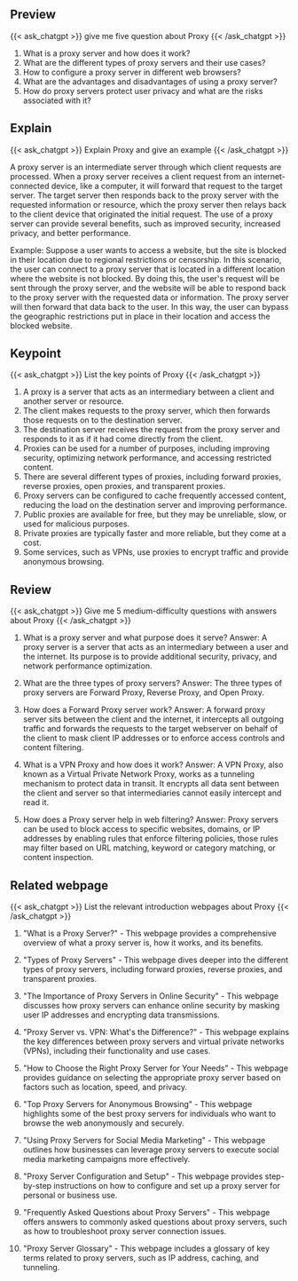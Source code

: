 ## Preview
{{< ask_chatgpt >}}
give me five question about Proxy
{{< /ask_chatgpt >}}



1. What is a proxy server and how does it work?
2. What are the different types of proxy servers and their use cases?
3. How to configure a proxy server in different web browsers?
4. What are the advantages and disadvantages of using a proxy server?
5. How do proxy servers protect user privacy and what are the risks associated with it?   

## Explain
{{< ask_chatgpt >}}
Explain Proxy and give an example
{{< /ask_chatgpt >}}



A proxy server is an intermediate server through which client requests are processed. When a proxy server receives a client request from an internet-connected device, like a computer, it will forward that request to the target server. The target server then responds back to the proxy server with the requested information or resource, which the proxy server then relays back to the client device that originated the initial request. The use of a proxy server can provide several benefits, such as improved security, increased privacy, and better performance.

Example: 
Suppose a user wants to access a website, but the site is blocked in their location due to regional restrictions or censorship. In this scenario, the user can connect to a proxy server that is located in a different location where the website is not blocked. By doing this, the user's request will be sent through the proxy server, and the website will be able to respond back to the proxy server with the requested data or information. The proxy server will then forward that data back to the user. In this way, the user can bypass the geographic restrictions put in place in their location and access the blocked website.   

## Keypoint
{{< ask_chatgpt >}}
List the key points of Proxy
{{< /ask_chatgpt >}}



1. A proxy is a server that acts as an intermediary between a client and another server or resource.
2. The client makes requests to the proxy server, which then forwards those requests on to the destination server.
3. The destination server receives the request from the proxy server and responds to it as if it had come directly from the client.
4. Proxies can be used for a number of purposes, including improving security, optimizing network performance, and accessing restricted content.
5. There are several different types of proxies, including forward proxies, reverse proxies, open proxies, and transparent proxies.
6. Proxy servers can be configured to cache frequently accessed content, reducing the load on the destination server and improving performance.
7. Public proxies are available for free, but they may be unreliable, slow, or used for malicious purposes.
8. Private proxies are typically faster and more reliable, but they come at a cost.
9. Some services, such as VPNs, use proxies to encrypt traffic and provide anonymous browsing.   

## Review
{{< ask_chatgpt >}}
Give me 5 medium-difficulty questions with answers about Proxy
{{< /ask_chatgpt >}}



1. What is a proxy server and what purpose does it serve? 
Answer: A proxy server is a server that acts as an intermediary between a user and the internet. Its purpose is to provide additional security, privacy, and network performance optimization.

2. What are the three types of proxy servers?
Answer: The three types of proxy servers are Forward Proxy, Reverse Proxy, and Open Proxy.

3. How does a Forward Proxy server work?
Answer: A forward proxy server sits between the client and the internet, it intercepts all outgoing traffic and forwards the requests to the target webserver on behalf of the client to mask client IP addresses or to enforce access controls and content filtering.

4. What is a VPN Proxy and how does it work?
Answer: A VPN Proxy, also known as a Virtual Private Network Proxy, works as a tunneling mechanism to protect data in transit. It encrypts all data sent between the client and server so that intermediaries cannot easily intercept and read it.

5. How does a Proxy server help in web filtering? 
Answer: Proxy servers can be used to block access to specific websites, domains, or IP addresses by enabling rules that enforce filtering policies, those rules may filter based on URL matching, keyword or category matching, or content inspection.   

## Related webpage
{{< ask_chatgpt >}}
List the relevant introduction webpages about Proxy
{{< /ask_chatgpt >}}



1. "What is a Proxy Server?" - This webpage provides a comprehensive overview of what a proxy server is, how it works, and its benefits. 

2. "Types of Proxy Servers" - This webpage dives deeper into the different types of proxy servers, including forward proxies, reverse proxies, and transparent proxies. 

3. "The Importance of Proxy Servers in Online Security" - This webpage discusses how proxy servers can enhance online security by masking user IP addresses and encrypting data transmissions. 

4. "Proxy Server vs. VPN: What's the Difference?" - This webpage explains the key differences between proxy servers and virtual private networks (VPNs), including their functionality and use cases. 

5. "How to Choose the Right Proxy Server for Your Needs" - This webpage provides guidance on selecting the appropriate proxy server based on factors such as location, speed, and privacy. 

6. "Top Proxy Servers for Anonymous Browsing" - This webpage highlights some of the best proxy servers for individuals who want to browse the web anonymously and securely. 

7. "Using Proxy Servers for Social Media Marketing" - This webpage outlines how businesses can leverage proxy servers to execute social media marketing campaigns more effectively. 

8. "Proxy Server Configuration and Setup" - This webpage provides step-by-step instructions on how to configure and set up a proxy server for personal or business use. 

9. "Frequently Asked Questions about Proxy Servers" - This webpage offers answers to commonly asked questions about proxy servers, such as how to troubleshoot proxy server connection issues. 

10. "Proxy Server Glossary" - This webpage includes a glossary of key terms related to proxy servers, such as IP address, caching, and tunneling.   

